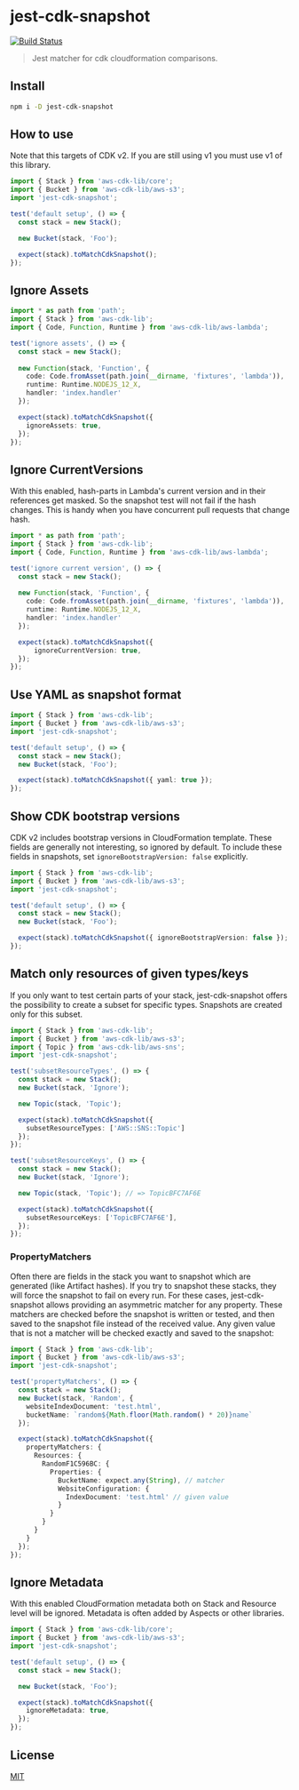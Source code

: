 # jest-cdk-snapshot

[![Build Status](https://github.com/hupe1980/jest-cdk-snapshot/workflows/Build/badge.svg)](https://github.com/hupe1980/jest-cdk-snapshot/workflows/Build/badge.svg)

> Jest matcher for cdk cloudformation comparisons.

## Install

```bash
npm i -D jest-cdk-snapshot
```

## How to use

Note that this targets of CDK v2. If you are still using v1 you must use v1 of this library.

```typescript
import { Stack } from 'aws-cdk-lib/core';
import { Bucket } from 'aws-cdk-lib/aws-s3';
import 'jest-cdk-snapshot';

test('default setup', () => {
  const stack = new Stack();

  new Bucket(stack, 'Foo');

  expect(stack).toMatchCdkSnapshot();
});
```

## Ignore Assets

```typescript
import * as path from 'path';
import { Stack } from 'aws-cdk-lib';
import { Code, Function, Runtime } from 'aws-cdk-lib/aws-lambda';

test('ignore assets', () => {
  const stack = new Stack();
  
  new Function(stack, 'Function', {
    code: Code.fromAsset(path.join(__dirname, 'fixtures', 'lambda')),
    runtime: Runtime.NODEJS_12_X,
    handler: 'index.handler'
  });

  expect(stack).toMatchCdkSnapshot({
    ignoreAssets: true,
  });
});

```

## Ignore CurrentVersions

With this enabled, hash-parts in Lambda's current version and in their references get masked.
So the snapshot test will not fail if the hash changes.
This is handy when you have concurrent pull requests that change hash.

```typescript
import * as path from 'path';
import { Stack } from 'aws-cdk-lib';
import { Code, Function, Runtime } from 'aws-cdk-lib/aws-lambda';

test('ignore current version', () => {
  const stack = new Stack();
  
  new Function(stack, 'Function', {
    code: Code.fromAsset(path.join(__dirname, 'fixtures', 'lambda')),
    runtime: Runtime.NODEJS_12_X,
    handler: 'index.handler'
  });

  expect(stack).toMatchCdkSnapshot({
      ignoreCurrentVersion: true,
  });
});
```

## Use YAML as snapshot format

```typescript
import { Stack } from 'aws-cdk-lib';
import { Bucket } from 'aws-cdk-lib/aws-s3';
import 'jest-cdk-snapshot';

test('default setup', () => {
  const stack = new Stack();
  new Bucket(stack, 'Foo');

  expect(stack).toMatchCdkSnapshot({ yaml: true });
});
```

## Show CDK bootstrap versions

CDK v2 includes bootstrap versions in CloudFormation template.
These fields are generally not interesting, so ignored by default.
To include these fields in snapshots, set `ignoreBootstrapVersion: false` explicitly.

```typescript
import { Stack } from 'aws-cdk-lib';
import { Bucket } from 'aws-cdk-lib/aws-s3';
import 'jest-cdk-snapshot';

test('default setup', () => {
  const stack = new Stack();
  new Bucket(stack, 'Foo');

  expect(stack).toMatchCdkSnapshot({ ignoreBootstrapVersion: false });
});
```

## Match only resources of given types/keys

If you only want to test certain parts of your stack, jest-cdk-snapshot offers the possibility to create a subset for specific types. Snapshots are created only for this subset.

```typescript
import { Stack } from 'aws-cdk-lib';
import { Bucket } from 'aws-cdk-lib/aws-s3';
import { Topic } from 'aws-cdk-lib/aws-sns';
import 'jest-cdk-snapshot';

test('subsetResourceTypes', () => {
  const stack = new Stack();
  new Bucket(stack, 'Ignore');

  new Topic(stack, 'Topic');

  expect(stack).toMatchCdkSnapshot({
    subsetResourceTypes: ['AWS::SNS::Topic']
  });
});

test('subsetResourceKeys', () => {
  const stack = new Stack();
  new Bucket(stack, 'Ignore');

  new Topic(stack, 'Topic'); // => TopicBFC7AF6E

  expect(stack).toMatchCdkSnapshot({
    subsetResourceKeys: ['TopicBFC7AF6E'],
  });
});
```

### PropertyMatchers

Often there are fields in the stack you want to snapshot which are generated (like Artifact hashes). If you try to snapshot these stacks, they will force the snapshot to fail on every run. For these cases, jest-cdk-snapshot allows providing an asymmetric matcher for any property. These matchers are checked before the snapshot is written or tested, and then saved to the snapshot file instead of the received value. Any given value that is not a matcher will be checked exactly and saved to the snapshot:

```typescript
import { Stack } from 'aws-cdk-lib';
import { Bucket } from 'aws-cdk-lib/aws-s3';
import 'jest-cdk-snapshot';

test('propertyMatchers', () => {
  const stack = new Stack();
  new Bucket(stack, 'Random', {
    websiteIndexDocument: 'test.html',
    bucketName: `random${Math.floor(Math.random() * 20)}name`
  });

  expect(stack).toMatchCdkSnapshot({
    propertyMatchers: {
      Resources: {
        RandomF1C596BC: {
          Properties: {
            BucketName: expect.any(String), // matcher
            WebsiteConfiguration: {
              IndexDocument: 'test.html' // given value
            }
          }
        }
      }
    }
  });
});
```

## Ignore Metadata

With this enabled CloudFormation metadata both on Stack and Resource level will be ignored.
Metadata is often added by Aspects or other libraries.

```typescript
import { Stack } from 'aws-cdk-lib/core';
import { Bucket } from 'aws-cdk-lib/aws-s3';
import 'jest-cdk-snapshot';

test('default setup', () => {
  const stack = new Stack();

  new Bucket(stack, 'Foo');

  expect(stack).toMatchCdkSnapshot({
    ignoreMetadata: true,
  });
});
```

## License

[MIT](LICENSE)

